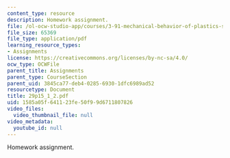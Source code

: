 ```yaml
---
content_type: resource
description: Homework assignment.
file: /ol-ocw-studio-app/courses/3-91-mechanical-behavior-of-plastics-spring-2007/1585a05f641123fe50f99d6711807826_29p15_1_2.pdf
file_size: 65369
file_type: application/pdf
learning_resource_types:
- Assignments
license: https://creativecommons.org/licenses/by-nc-sa/4.0/
ocw_type: OCWFile
parent_title: Assignments
parent_type: CourseSection
parent_uid: 3845ca77-deb4-0285-6930-1dfc6989ad52
resourcetype: Document
title: 29p15_1_2.pdf
uid: 1585a05f-6411-23fe-50f9-9d6711807826
video_files:
  video_thumbnail_file: null
video_metadata:
  youtube_id: null
---
```

Homework assignment.